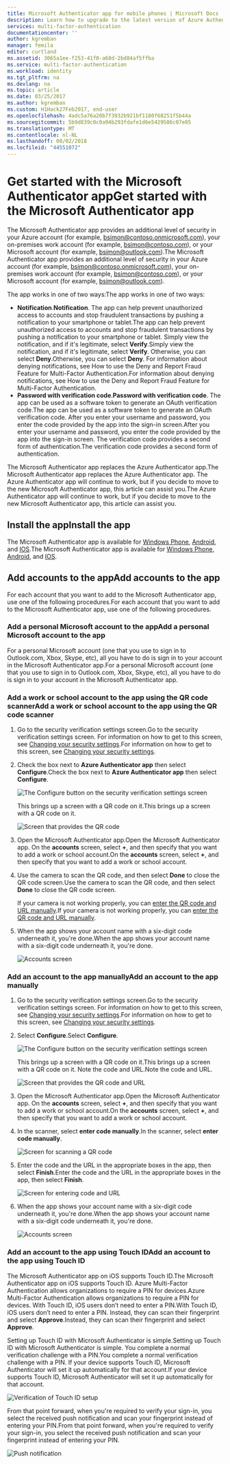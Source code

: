 ```yaml
---
title: Microsoft Authenticator app for mobile phones | Microsoft Docs
description: Learn how to upgrade to the latest version of Azure Authenticator.
services: multi-factor-authentication
documentationcenter: ''
author: kgremban
manager: femila
editor: curtland
ms.assetid: 3065a1ee-f253-41f0-a68d-2bd84af5ffba
ms.service: multi-factor-authentication
ms.workload: identity
ms.tgt_pltfrm: na
ms.devlang: na
ms.topic: article
ms.date: 03/25/2017
ms.author: kgremban
ms.custom: H1Hack27Feb2017, end-user
ms.openlocfilehash: 4adc5a76a20b7f3932b921bf1180f68251f5b44a
ms.sourcegitcommit: 5b9d839c0c0a94b293fdafe1d6e5429506c07e05
ms.translationtype: MT
ms.contentlocale: nl-NL
ms.lasthandoff: 08/02/2018
ms.locfileid: "44551072"
---
```

# <a name="get-started-with-the-microsoft-authenticator-app"></a><span data-ttu-id="cfbd0-103">Get started with the Microsoft Authenticator app</span><span class="sxs-lookup"><span data-stu-id="cfbd0-103">Get started with the Microsoft Authenticator app</span></span>
<span data-ttu-id="cfbd0-104">The Microsoft Authenticator app provides an additional level of security in your Azure account (for example, bsimon@contoso.onmicrosoft.com), your on-premises work account (for example, bsimon@contoso.com), or your Microsoft account (for example, bsimon@outlook.com).</span><span class="sxs-lookup"><span data-stu-id="cfbd0-104">The Microsoft Authenticator app provides an additional level of security in your Azure account (for example, bsimon@contoso.onmicrosoft.com), your on-premises work account (for example, bsimon@contoso.com), or your Microsoft account (for example, bsimon@outlook.com).</span></span>

<span data-ttu-id="cfbd0-105">The app works in one of two ways:</span><span class="sxs-lookup"><span data-stu-id="cfbd0-105">The app works in one of two ways:</span></span>

* <span data-ttu-id="cfbd0-106">**Notification**.</span><span class="sxs-lookup"><span data-stu-id="cfbd0-106">**Notification**.</span></span> <span data-ttu-id="cfbd0-107">The app can help prevent unauthorized access to accounts and stop fraudulent transactions by pushing a notification to your smartphone or tablet.</span><span class="sxs-lookup"><span data-stu-id="cfbd0-107">The app can help prevent unauthorized access to accounts and stop fraudulent transactions by pushing a notification to your smartphone or tablet.</span></span> <span data-ttu-id="cfbd0-108">Simply view the notification, and if it's legitimate, select **Verify**.</span><span class="sxs-lookup"><span data-stu-id="cfbd0-108">Simply view the notification, and if it's legitimate, select **Verify**.</span></span> <span data-ttu-id="cfbd0-109">Otherwise, you can select **Deny**.</span><span class="sxs-lookup"><span data-stu-id="cfbd0-109">Otherwise, you can select **Deny**.</span></span> <span data-ttu-id="cfbd0-110">For information about denying notifications, see How to use the Deny and Report Fraud Feature for Multi-Factor Authentication.</span><span class="sxs-lookup"><span data-stu-id="cfbd0-110">For information about denying notifications, see How to use the Deny and Report Fraud Feature for Multi-Factor Authentication.</span></span>
* <span data-ttu-id="cfbd0-111">**Password with verification code**.</span><span class="sxs-lookup"><span data-stu-id="cfbd0-111">**Password with verification code**.</span></span> <span data-ttu-id="cfbd0-112">The app can be used as a software token to generate an OAuth verification code.</span><span class="sxs-lookup"><span data-stu-id="cfbd0-112">The app can be used as a software token to generate an OAuth verification code.</span></span> <span data-ttu-id="cfbd0-113">After you enter your username and password, you enter the code provided by the app into the sign-in screen.</span><span class="sxs-lookup"><span data-stu-id="cfbd0-113">After you enter your username and password, you enter the code provided by the app into the sign-in screen.</span></span> <span data-ttu-id="cfbd0-114">The verification code provides a second form of authentication.</span><span class="sxs-lookup"><span data-stu-id="cfbd0-114">The verification code provides a second form of authentication.</span></span>

<span data-ttu-id="cfbd0-115">The Microsoft Authenticator app replaces the Azure Authenticator app.</span><span class="sxs-lookup"><span data-stu-id="cfbd0-115">The Microsoft Authenticator app replaces the Azure Authenticator app.</span></span>  <span data-ttu-id="cfbd0-116">The Azure Authenticator app will continue to work, but if you decide to move to the new Microsoft Authenticator app, this article can assist you.</span><span class="sxs-lookup"><span data-stu-id="cfbd0-116">The Azure Authenticator app will continue to work, but if you decide to move to the new Microsoft Authenticator app, this article can assist you.</span></span>  

## <a name="install-the-app"></a><span data-ttu-id="cfbd0-117">Install the app</span><span class="sxs-lookup"><span data-stu-id="cfbd0-117">Install the app</span></span>
<span data-ttu-id="cfbd0-118">The Microsoft Authenticator app is available for [Windows Phone](http://go.microsoft.com/fwlink/?Linkid=825071), [Android](http://go.microsoft.com/fwlink/?Linkid=825072), and [IOS](http://go.microsoft.com/fwlink/?Linkid=825073).</span><span class="sxs-lookup"><span data-stu-id="cfbd0-118">The Microsoft Authenticator app is available for [Windows Phone](http://go.microsoft.com/fwlink/?Linkid=825071), [Android](http://go.microsoft.com/fwlink/?Linkid=825072), and [IOS](http://go.microsoft.com/fwlink/?Linkid=825073).</span></span>

## <a name="add-accounts-to-the-app"></a><span data-ttu-id="cfbd0-119">Add accounts to the app</span><span class="sxs-lookup"><span data-stu-id="cfbd0-119">Add accounts to the app</span></span>
<span data-ttu-id="cfbd0-120">For each account that you want to add to the Microsoft Authenticator app, use one of the following procedures.</span><span class="sxs-lookup"><span data-stu-id="cfbd0-120">For each account that you want to add to the Microsoft Authenticator app, use one of the following procedures.</span></span>

### <a name="add-a-personal-microsoft-account-to-the-app"></a><span data-ttu-id="cfbd0-121">Add a personal Microsoft account to the app</span><span class="sxs-lookup"><span data-stu-id="cfbd0-121">Add a personal Microsoft account to the app</span></span>

<span data-ttu-id="cfbd0-122">For a personal Microsoft account (one that you use to sign in to Outlook.com, Xbox, Skype, etc), all you have to do is sign in to your account in the Microsoft Authenticator app.</span><span class="sxs-lookup"><span data-stu-id="cfbd0-122">For a personal Microsoft account (one that you use to sign in to Outlook.com, Xbox, Skype, etc), all you have to do is sign in to your account in the Microsoft Authenticator app.</span></span>

### <a name="add-a-work-or-school-account-to-the-app-using-the-qr-code-scanner"></a><span data-ttu-id="cfbd0-123">Add a work or school account to the app using the QR code scanner</span><span class="sxs-lookup"><span data-stu-id="cfbd0-123">Add a work or school account to the app using the QR code scanner</span></span>
1. <span data-ttu-id="cfbd0-124">Go to the security verification settings screen.</span><span class="sxs-lookup"><span data-stu-id="cfbd0-124">Go to the security verification settings screen.</span></span>  <span data-ttu-id="cfbd0-125">For information on how to get to this screen, see [Changing your security settings](multi-factor-authentication-end-user-manage-settings.md#where-to-find-the-settings-page).</span><span class="sxs-lookup"><span data-stu-id="cfbd0-125">For information on how to get to this screen, see [Changing your security settings](multi-factor-authentication-end-user-manage-settings.md#where-to-find-the-settings-page).</span></span>
2. <span data-ttu-id="cfbd0-126">Check the box next to **Azure Authenticator app** then select **Configure**.</span><span class="sxs-lookup"><span data-stu-id="cfbd0-126">Check the box next to **Azure Authenticator app** then select **Configure**.</span></span>

    ![The Configure button on the security verification settings screen](https://docstestmedia1.blob.core.windows.net/azure-media/articles/multi-factor-authentication/end-user/media/authenticator-app-how-to/azureauthe.png)

    <span data-ttu-id="cfbd0-128">This brings up a screen with a QR code on it.</span><span class="sxs-lookup"><span data-stu-id="cfbd0-128">This brings up a screen with a QR code on it.</span></span>

    ![Screen that provides the QR code](https://docstestmedia1.blob.core.windows.net/azure-media/articles/multi-factor-authentication/end-user/media/authenticator-app-how-to/barcode2.png)
3. <span data-ttu-id="cfbd0-130">Open the Microsoft Authenticator app.</span><span class="sxs-lookup"><span data-stu-id="cfbd0-130">Open the Microsoft Authenticator app.</span></span> <span data-ttu-id="cfbd0-131">On the **accounts** screen, select **+**, and then specify that you want to add a work or school account.</span><span class="sxs-lookup"><span data-stu-id="cfbd0-131">On the **accounts** screen, select **+**, and then specify that you want to add a work or school account.</span></span>
4. <span data-ttu-id="cfbd0-132">Use the camera to scan the QR code, and then select **Done** to close the QR code screen.</span><span class="sxs-lookup"><span data-stu-id="cfbd0-132">Use the camera to scan the QR code, and then select **Done** to close the QR code screen.</span></span>

    <span data-ttu-id="cfbd0-133">If your camera is not working properly, you can [enter the QR code and URL manually](#add-an-account-to-the-app-manually).</span><span class="sxs-lookup"><span data-stu-id="cfbd0-133">If your camera is not working properly, you can [enter the QR code and URL manually](#add-an-account-to-the-app-manually).</span></span>

5. <span data-ttu-id="cfbd0-134">When the app shows your account name with a six-digit code underneath it, you're done.</span><span class="sxs-lookup"><span data-stu-id="cfbd0-134">When the app shows your account name with a six-digit code underneath it, you're done.</span></span> 

    ![Accounts screen](https://docstestmedia1.blob.core.windows.net/azure-media/articles/multi-factor-authentication/end-user/media/authenticator-app-how-to/accounts.png)

### <a name="add-an-account-to-the-app-manually"></a><span data-ttu-id="cfbd0-136">Add an account to the app manually</span><span class="sxs-lookup"><span data-stu-id="cfbd0-136">Add an account to the app manually</span></span>
1. <span data-ttu-id="cfbd0-137">Go to the security verification settings screen.</span><span class="sxs-lookup"><span data-stu-id="cfbd0-137">Go to the security verification settings screen.</span></span>  <span data-ttu-id="cfbd0-138">For information on how to get to this screen, see [Changing your security settings](multi-factor-authentication-end-user-manage-settings.md).</span><span class="sxs-lookup"><span data-stu-id="cfbd0-138">For information on how to get to this screen, see [Changing your security settings](multi-factor-authentication-end-user-manage-settings.md).</span></span>
2. <span data-ttu-id="cfbd0-139">Select **Configure**.</span><span class="sxs-lookup"><span data-stu-id="cfbd0-139">Select **Configure**.</span></span>

    ![The Configure button on the security verification settings screen](https://docstestmedia1.blob.core.windows.net/azure-media/articles/multi-factor-authentication/end-user/media/authenticator-app-how-to/azureauthe.png)

    <span data-ttu-id="cfbd0-141">This brings up a screen with a QR code on it.</span><span class="sxs-lookup"><span data-stu-id="cfbd0-141">This brings up a screen with a QR code on it.</span></span>  <span data-ttu-id="cfbd0-142">Note the code and URL.</span><span class="sxs-lookup"><span data-stu-id="cfbd0-142">Note the code and URL.</span></span>

    ![Screen that provides the QR code and URL](https://docstestmedia1.blob.core.windows.net/azure-media/articles/multi-factor-authentication/end-user/media/authenticator-app-how-to/barcode2.png)
3. <span data-ttu-id="cfbd0-144">Open the Microsoft Authenticator app.</span><span class="sxs-lookup"><span data-stu-id="cfbd0-144">Open the Microsoft Authenticator app.</span></span> <span data-ttu-id="cfbd0-145">On the **accounts** screen, select **+**, and then specify that you want to add a work or school account.</span><span class="sxs-lookup"><span data-stu-id="cfbd0-145">On the **accounts** screen, select **+**, and then specify that you want to add a work or school account.</span></span>

4. <span data-ttu-id="cfbd0-146">In the scanner, select **enter code manually**.</span><span class="sxs-lookup"><span data-stu-id="cfbd0-146">In the scanner, select **enter code manually**.</span></span>

    ![Screen for scanning a QR code](https://docstestmedia1.blob.core.windows.net/azure-media/articles/multi-factor-authentication/end-user/media/multi-factor-authentication-end-user-first-time/scan2.png)
5. <span data-ttu-id="cfbd0-148">Enter the code and the URL in the appropriate boxes in the app, then select **Finish**.</span><span class="sxs-lookup"><span data-stu-id="cfbd0-148">Enter the code and the URL in the appropriate boxes in the app, then select **Finish**.</span></span>

    ![Screen for entering code and URL](https://docstestmedia1.blob.core.windows.net/azure-media/articles/multi-factor-authentication/end-user/media/authenticator-app-how-to/manual.png)

6. <span data-ttu-id="cfbd0-150">When the app shows your account name with a six-digit code underneath it, you're done.</span><span class="sxs-lookup"><span data-stu-id="cfbd0-150">When the app shows your account name with a six-digit code underneath it, you're done.</span></span>

    ![Accounts screen](https://docstestmedia1.blob.core.windows.net/azure-media/articles/multi-factor-authentication/end-user/media/authenticator-app-how-to/accounts.png)

### <a name="add-an-account-to-the-app-using-touch-id"></a><span data-ttu-id="cfbd0-152">Add an account to the app using Touch ID</span><span class="sxs-lookup"><span data-stu-id="cfbd0-152">Add an account to the app using Touch ID</span></span>
<span data-ttu-id="cfbd0-153">The Microsoft Authenticator app on iOS supports Touch ID.</span><span class="sxs-lookup"><span data-stu-id="cfbd0-153">The Microsoft Authenticator app on iOS supports Touch ID.</span></span>  <span data-ttu-id="cfbd0-154">Azure Multi-Factor Authentication allows organizations to require a PIN for devices.</span><span class="sxs-lookup"><span data-stu-id="cfbd0-154">Azure Multi-Factor Authentication allows organizations to require a PIN for devices.</span></span> <span data-ttu-id="cfbd0-155">With Touch ID, iOS users don’t need to enter a PIN.</span><span class="sxs-lookup"><span data-stu-id="cfbd0-155">With Touch ID, iOS users don’t need to enter a PIN.</span></span> <span data-ttu-id="cfbd0-156">Instead, they can scan their fingerprint and select **Approve**.</span><span class="sxs-lookup"><span data-stu-id="cfbd0-156">Instead, they can scan their fingerprint and select **Approve**.</span></span>

<span data-ttu-id="cfbd0-157">Setting up Touch ID with Microsoft Authenticator is simple.</span><span class="sxs-lookup"><span data-stu-id="cfbd0-157">Setting up Touch ID with Microsoft Authenticator is simple.</span></span> <span data-ttu-id="cfbd0-158">You complete a normal verification challenge with a PIN.</span><span class="sxs-lookup"><span data-stu-id="cfbd0-158">You complete a normal verification challenge with a PIN.</span></span> <span data-ttu-id="cfbd0-159">If your device supports Touch ID, Microsoft Authenticator will set it up automatically for that account.</span><span class="sxs-lookup"><span data-stu-id="cfbd0-159">If your device supports Touch ID, Microsoft Authenticator will set it up automatically for that account.</span></span>

![Verification of Touch ID setup](https://docstestmedia1.blob.core.windows.net/azure-media/articles/multi-factor-authentication/end-user/media/authenticator-app-how-to/touchid1.png)

<span data-ttu-id="cfbd0-161">From that point forward, when you're required to verify your sign-in, you select the received push notification and scan your fingerprint instead of entering your PIN.</span><span class="sxs-lookup"><span data-stu-id="cfbd0-161">From that point forward, when you're required to verify your sign-in, you select the received push notification and scan your fingerprint instead of entering your PIN.</span></span>

![Push notification](https://docstestmedia1.blob.core.windows.net/azure-media/articles/multi-factor-authentication/end-user/media/authenticator-app-how-to/touchid2.png)











